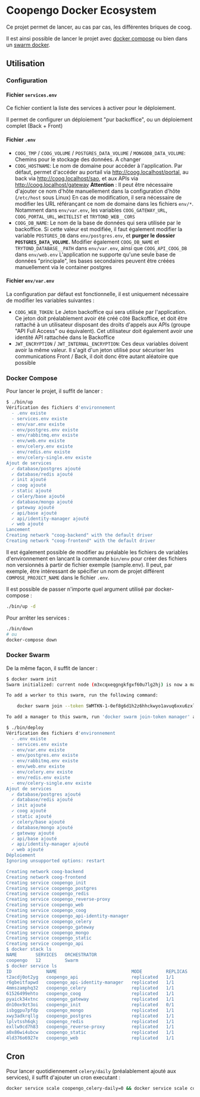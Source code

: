 Coopengo Docker Ecosystem
=========================

Ce projet permet de lancer, au cas par cas, les différentes briques de coog.

Il est ainsi possible de lancer le projet avec [docker
compose](https://docs.docker.com/compose/) ou bien dans un [swarm
docker](https://docs.docker.com/engine/swarm/).

Utilisation
-----------

### Configuration

#### Fichier `services.env`

Ce fichier contient la liste des services à activer pour le déploiement.

Il permet de configurer un déploiement "pur backoffice", ou un déploiement
complet (Back + Front)

#### Fichier `.env`

- `COOG_TMP` / `COOG_VOLUME` / `POSTGRES_DATA_VOLUME` / `MONGODB_DATA_VOLUME`:
Chemins pour le stockage des données. A changer
- `COOG_HOSTNAME`: Le nom de domaine pour accéder à l'application. Par défaut,
permet d'accéder au portail via http://coog.localhost/portal, au back via
http://coog.localhost/sao, et aux APIs via http://coog.localhost/gateway
**Attention** : Il peut être nécessaire d'ajouter ce nom d'hôte manuellement dans la
configuration d'hôte (`/etc/host` sous Linux)
En cas de modification, il sera nécessaire de modifier les URL référançant ce nom
de domaine dans les fichiers `env/*`. Notamment dans `env/var.env`, les variables
`COOG_GATEWAY_URL`, `COOG_PORTAL_URL`, `WHITELIST` et `TRYTOND_WEB__CORS`
- `COOG_DB_NAME`: Le nom de la base de données qui sera utilisée par le
backoffice. Si cette valeur est modifiée, il faut également modifier la variable
`POSTGRES_DB` dans `env/postgres.env`, et **purger le dossier `POSTGRES_DATA_VOLUME`.**
Modifier également `COOG_DB_NAME` et `TRYTOND_DATABASE__PATH` dans `env/var.env`,
ainsi que `COOG_API_COOG_DB` dans `env/web.env`
L'application ne supporte qu'une seule base de données "principale", les bases
secondaires peuvent être créées manuellement via le container postgres

#### Fichier `env/var.env`

La configuration par défaut est fonctionnelle, il est uniquement nécessaire de
modifier les variables suivantes :

- `COOG_WEB_TOKEN`: Le Jeton backoffice qui sera utilisée par l'application. Ce
jeton doit préalablement avoir été créé côté Backoffice, et doit être rattaché
à un utilisateur disposant des droits d'appels aux APIs (groupe "API Full Access"
ou équivalent). Cet utilisateur doit également avoir une identité API rattachée
dans le Backoffice
- `JWT_ENCRYPTION` / `JWT_INTERNAL_ENCRYPTION`: Ces deux variables doivent avoir
la même valeur. Il s'agit d'un jeton utilisé pour sécuriser les communications
Front / Back, il doit donc être autant aléatoire que possible

### Docker Compose

Pour lancer le projet, il suffit de lancer :
```bash
$ ./bin/up
Vérification des fichiers d'environnement
  - .env existe
  - services.env existe
  - env/var.env existe
  - env/postgres.env existe
  - env/rabbitmq.env existe
  - env/web.env existe
  - env/celery.env existe
  - env/redis.env existe
  - env/celery-single.env existe
Ajout de services
  ✓ database/postgres ajouté
  ✓ database/redis ajouté
  ✓ init ajouté
  ✓ coog ajouté
  ✓ static ajouté
  ✓ celery/base ajouté
  ✓ database/mongo ajouté
  ✓ gateway ajouté
  ✓ api/base ajouté
  ✓ api/identity-manager ajouté
  ✓ web ajouté
Lancement
Creating network "coog-backend" with the default driver
Creating network "coog-frontend" with the default driver
```
Il est également possible de modifier au préalable les fichiers de variables
d'environnement en lancant la commande ``bin/env`` pour créer des fichiers
non versionnés à partir de fichier exemple (sample.env). Il peut, par exemple,
être intéressant de spécifier un nom de projet différent
``COMPOSE_PROJECT_NAME`` dans le fichier ``.env``.

Il est possible de passer n'importe quel argument utilisé par docker-compose :
```bash
./bin/up -d
```

Pour arrêter les services :
```bash
./bin/down
# ou
docker-compose down
```

### Docker Swarm

De la même façon, il suffit de lancer :
```bash
$ docker swarm init
Swarm initialized: current node (m3xcqxeqgngkfgxf60u7lg2hj) is now a manager.

To add a worker to this swarm, run the following command:

    docker swarm join --token SWMTKN-1-0ef8g6d1h2z6hhckwyo1avuq6xxu6zxl9fq3blk7mtooi7lcxh-bftjlalwhi5gu8yhhf6cdtbi8 192.168.43.213:2377

To add a manager to this swarm, run 'docker swarm join-token manager' and follow the instructions.

$ ./bin/deploy
Vérification des fichiers d'environnement
  - .env existe
  - services.env existe
  - env/var.env existe
  - env/postgres.env existe
  - env/rabbitmq.env existe
  - env/web.env existe
  - env/celery.env existe
  - env/redis.env existe
  - env/celery-single.env existe
Ajout de services
  ✓ database/postgres ajouté
  ✓ database/redis ajouté
  ✓ init ajouté
  ✓ coog ajouté
  ✓ static ajouté
  ✓ celery/base ajouté
  ✓ database/mongo ajouté
  ✓ gateway ajouté
  ✓ api/base ajouté
  ✓ api/identity-manager ajouté
  ✓ web ajouté
Déploiement
Ignoring unsupported options: restart

Creating network coog-backend
Creating network coog-frontend
Creating service coopengo_init
Creating service coopengo_postgres
Creating service coopengo_redis
Creating service coopengo_reverse-proxy
Creating service coopengo_web
Creating service coopengo_coog
Creating service coopengo_api-identity-manager
Creating service coopengo_celery
Creating service coopengo_gateway
Creating service coopengo_mongo
Creating service coopengo_static
Creating service coopengo_api
$ docker stack ls
NAME       SERVICES   ORCHESTRATOR
coopengo   12         Swarm
$ docker service ls
ID             NAME                            MODE         REPLICAS   IMAGE                                             PORTS
t2acdj0ot2yg   coopengo_api                    replicated   1/1        coopengohub/api:coog-2.12.0.23                    
r6gbeitfapwd   coopengo_api-identity-manager   replicated   1/1        coopengohub/api-identity-manager:coog-2.12.0.23   
4mmszamphq32   coopengo_celery                 replicated   1/1        coopengohub/coog:coog-2.12.0                      
61526499ehto   coopengo_coog                   replicated   1/1        coopengohub/coog:coog-2.12.0                      
pyaick34xtnc   coopengo_gateway                replicated   1/1        coopengohub/gateway:coog-2.12.0.23                
dn10ox9zt3oi   coopengo_init                   replicated   0/1        coopengohub/coog:coog-2.12.0                      
isbggpu7pfdp   coopengo_mongo                  replicated   1/1        mongo:latest                                      
xwy3adkrqllg   coopengo_postgres               replicated   1/1        postgres:12-alpine                                
lplvtssh6qkj   coopengo_redis                  replicated   1/1        redis:5.0.7-alpine                                
exllw9cd7h83   coopengo_reverse-proxy          replicated   1/1        traefik:2.3.4                                     *:80->80/tcp, *:443->443/tcp, *:8080->8080/tcp
a0x86wi4ubcw   coopengo_static                 replicated   1/1        coopengohub/static:coog-2.12.0                    
4ld376o6927e   coopengo_web                    replicated   1/1        coopengohub/web:coog-2.12.0  
````

Cron
----

Pour lancer quotidiennement ``celery/daily`` (préalablement ajouté aux services), il suffit d'ajouter un cron executant :
```bash
docker service scale coopengo_celery-daily=0 && docker service scale coopengo_celery-daily=1
```


<!-- Environnements
--------------

Il est possible de lancer plusieurs instances des services de coog.

Dans le fichier ```.env```, il suffit de personnaliser :

* ```COMPOSE_PROJECT_NAME```
* ```NETWORK_BACKEND_NAME```
* ```NETWORK_BACKEND_SUBNET```
* ```NETWORK_FRONTEND_NAME```
* ```NETWORK_BACKEND_SUBNET```
* ```TRAEFIK_HTTP_PORT```
* ```TRAEFIK_HTTPS_PORT```
* ```TRAEFIK_MANAGMENT_PORT``` -->
